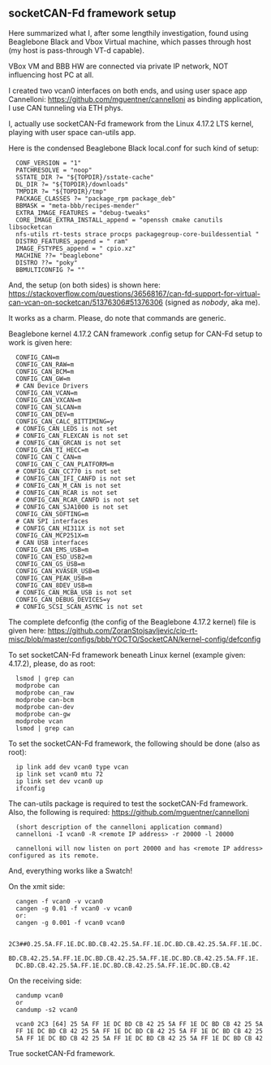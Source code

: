 ## socketCAN-Fd framework setup

Here summarized what I, after some lengthily investigation, found using
Beaglebone Black and Vbox Virtual machine, which passes through host
(my host is pass-through VT-d capable).

VBox VM and BBB HW are connected via private IP network, NOT
influencing host PC at all.

I created two vcan0 interfaces on both ends, and using user space app
Cannelloni: https://github.com/mguentner/cannelloni as binding
application, I use CAN tunneling via ETH phys.

I, actually use socketCAN-Fd framework from the Linux 4.17.2 LTS
kernel, playing with user space can-utils app.

Here is the condensed Beaglebone Black local.conf for such kind of setup:

```
  CONF_VERSION = "1"
  PATCHRESOLVE = "noop"
  SSTATE_DIR ?= "${TOPDIR}/sstate-cache"
  DL_DIR ?= "${TOPDIR}/downloads"
  TMPDIR ?= "${TOPDIR}/tmp"
  PACKAGE_CLASSES ?= "package_rpm package_deb"
  BBMASK = "meta-bbb/recipes-mender"
  EXTRA_IMAGE_FEATURES = "debug-tweaks"
  CORE_IMAGE_EXTRA_INSTALL_append = "openssh cmake canutils libsocketcan
  nfs-utils rt-tests strace procps packagegroup-core-buildessential "
  DISTRO_FEATURES_append = " ram"
  IMAGE_FSTYPES_append = " cpio.xz"
  MACHINE ??= "beaglebone"
  DISTRO ??= "poky"
  BBMULTICONFIG ?= ""
```
And, the setup (on both sides) is shown here:
https://stackoverflow.com/questions/36568167/can-fd-support-for-virtual-can-vcan-on-socketcan/51376306#51376306
(signed as _nobody_, aka me).

It works as a charm. Please, do note that commands are generic.

Beaglebone kernel 4.17.2 CAN framework .config setup for CAN-Fd setup to work is given here:
```
  CONFIG_CAN=m
  CONFIG_CAN_RAW=m
  CONFIG_CAN_BCM=m
  CONFIG_CAN_GW=m
  # CAN Device Drivers
  CONFIG_CAN_VCAN=m
  CONFIG_CAN_VXCAN=m
  CONFIG_CAN_SLCAN=m
  CONFIG_CAN_DEV=m
  CONFIG_CAN_CALC_BITTIMING=y
  # CONFIG_CAN_LEDS is not set
  # CONFIG_CAN_FLEXCAN is not set
  # CONFIG_CAN_GRCAN is not set
  CONFIG_CAN_TI_HECC=m
  CONFIG_CAN_C_CAN=m
  CONFIG_CAN_C_CAN_PLATFORM=m
  # CONFIG_CAN_CC770 is not set
  # CONFIG_CAN_IFI_CANFD is not set
  # CONFIG_CAN_M_CAN is not set
  # CONFIG_CAN_RCAR is not set
  # CONFIG_CAN_RCAR_CANFD is not set
  # CONFIG_CAN_SJA1000 is not set
  CONFIG_CAN_SOFTING=m
  # CAN SPI interfaces
  # CONFIG_CAN_HI311X is not set
  CONFIG_CAN_MCP251X=m
  # CAN USB interfaces
  CONFIG_CAN_EMS_USB=m
  CONFIG_CAN_ESD_USB2=m
  CONFIG_CAN_GS_USB=m
  CONFIG_CAN_KVASER_USB=m
  CONFIG_CAN_PEAK_USB=m
  CONFIG_CAN_8DEV_USB=m
  # CONFIG_CAN_MCBA_USB is not set
  CONFIG_CAN_DEBUG_DEVICES=y
  # CONFIG_SCSI_SCAN_ASYNC is not set
```
The complete defconfig (the config of the Beaglebone 4.17.2 kernel) file is given here:
https://github.com/ZoranStojsavljevic/cip-rt-misc/blob/master/configs/bbb/YOCTO/SocketCAN/kernel-config/defconfig

To set socketCAN-Fd framework beneath Linux kernel (example given: 4.17.2), please, do as root:
```
  lsmod | grep can
  modprobe can
  modprobe can_raw
  modprobe can-bcm
  modprobe can-dev
  modprobe can-gw
  modprobe vcan
  lsmod | grep can
```
To set the socketCAN-Fd framework, the following should be done (also as root):
```
  ip link add dev vcan0 type vcan
  ip link set vcan0 mtu 72
  ip link set dev vcan0 up
  ifconfig
```
The can-utils package is required to test the socketCAN-Fd framework.
Also, the following is required:
https://github.com/mguentner/cannelloni
```
  (short description of the cannelloni application command)
  cannelloni -I vcan0 -R <remote IP address> -r 20000 -l 20000

  cannelloni will now listen on port 20000 and has <remote IP address> configured as its remote.
```
And, everything works like a Swatch!

On the xmit side:
```
  cangen -f vcan0 -v vcan0
  cangen -g 0.01 -f vcan0 -v vcan0
  or:
  cangen -g 0.001 -f vcan0 vcan0

  2C3##0.25.5A.FF.1E.DC.BD.CB.42.25.5A.FF.1E.DC.BD.CB.42.25.5A.FF.1E.DC.
  BD.CB.42.25.5A.FF.1E.DC.BD.CB.42.25.5A.FF.1E.DC.BD.CB.42.25.5A.FF.1E.
  DC.BD.CB.42.25.5A.FF.1E.DC.BD.CB.42.25.5A.FF.1E.DC.BD.CB.42
```
On the receiving side:
```
  candump vcan0
  or
  candump -s2 vcan0

  vcan0 2C3 [64] 25 5A FF 1E DC BD CB 42 25 5A FF 1E DC BD CB 42 25 5A
  FF 1E DC BD CB 42 25 5A FF 1E DC BD CB 42 25 5A FF 1E DC BD CB 42 25
  5A FF 1E DC BD CB 42 25 5A FF 1E DC BD CB 42 25 5A FF 1E DC BD CB 42
```
True socketCAN-Fd framework.
